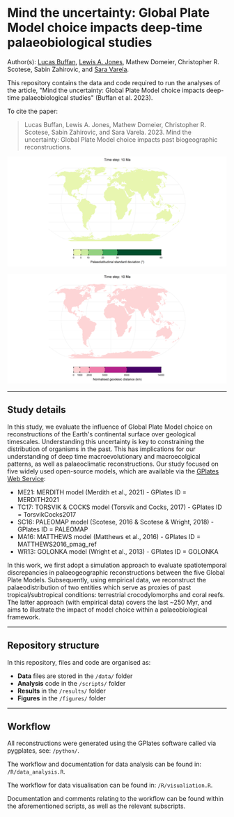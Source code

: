 # Mind the uncertainty: Global Plate Model choice impacts deep-time palaeobiological studies

Author(s): [Lucas Buffan](lucas.buffan@ens-lyon.fr), [Lewis A. Jones](mailto:LewisA.Jones@outlook.com), Mathew Domeier, Christopher R. Scotese, Sabin Zahirovic, and [Sara Varela](sara.varela@uvigo.es).

This repository contains the data and code required to run the analyses of the article, "Mind the uncertainty: Global Plate Model choice impacts deep-time palaeobiological studies" (Buffan et al. 2023). 

To cite the paper: 
> Lucas Buffan, Lewis A. Jones, Mathew Domeier, Christopher R. Scotese, Sabin Zahirovic, and Sara Varela. 2023. Mind the uncertainty: Global Plate Model choice impacts past biogeographic reconstructions.

![](figures/standard_deviation/time_series.gif)

![](figures/GDD/time_series.gif)

-------

## Study details

In this study, we evaluate the influence of Global Plate Model choice on reconstructions of the Earth's continental surface over geological timescales. Understanding this uncertainty is key to constraining the distribution of organisms in the past. This has implications for our understanding of deep time macroevolutionary and macroecolgical patterns, as well as palaeoclimatic reconstructions. Our study focused on five widely used open-source models, which are available via the [GPlates Web Service](https://gwsdoc.gplates.org/reconstruction-models):

* ME21: MERDITH model (Merdith et al., 2021) - GPlates ID = MERDITH2021
* TC17: TORSVIK & COCKS model (Torsvik and Cocks, 2017) - GPlates ID = TorsvikCocks2017
* SC16: PALEOMAP model (Scotese, 2016 & Scotese & Wright, 2018) - GPlates ID = PALEOMAP
* MA16: MATTHEWS model (Matthews et al., 2016) - GPlates ID = MATTHEWS2016_pmag_ref
* WR13: GOLONKA model (Wright et al., 2013) - GPlates ID = GOLONKA

In this work, we first adopt a simulation approach to evaluate spatiotemporal discrepancies in palaeogeographic reconstructions between the five Global Plate Models. Subsequently, using empirical data, we reconstruct the palaeodistribution of two entities which serve as proxies of past tropical/subtropical conditions: terrestrial crocodylomorphs and coral reefs. The latter approach (with empirical data) covers the last ~250 Myr, and aims to illustrate the impact of model choice within a palaeobiological framework.

-------
## Repository structure

In this repository, files and code are organised as:

* **Data** files are stored in the `/data/` folder
* **Analysis** code in the `/scripts/` folder
* **Results** in the `/results/` folder
* **Figures** in the `/figures/` folder

-------

## Workflow

All reconstructions were generated using the GPlates software called via pygplates, see: `/python/`.

The workflow and documentation for data analysis can be found in: `/R/data_analysis.R`.

The workflow for data visualisation can be found in: `/R/visualiation.R`.

Documentation and comments relating to the workflow can be found within the aforementioned scripts, as well as the relevant subscripts.
